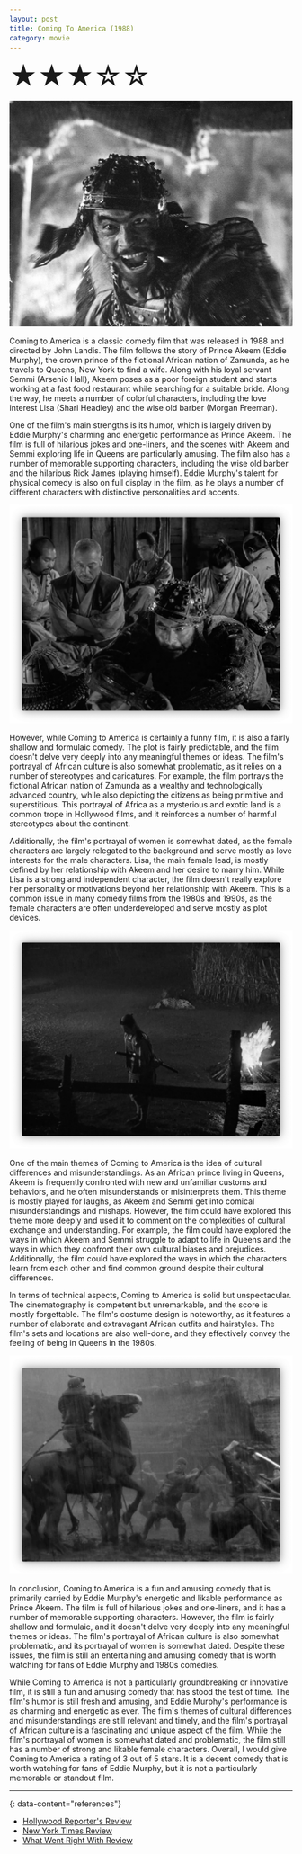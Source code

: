 ```yaml
---
layout: post
title: Coming To America (1988)
category: movie
---
```

<font size=7>★★★☆☆</font>

![img](https://raw.githubusercontent.com/abadari3/abadari3.github.io/master/_images/sevensamurai1.jpeg)

Coming to America is a classic comedy film that was released in 1988 and directed by John Landis. The film follows the story of Prince Akeem (Eddie Murphy), the crown prince of the fictional African nation of Zamunda, as he travels to Queens, New York to find a wife. Along with his loyal servant Semmi (Arsenio Hall), Akeem poses as a poor foreign student and starts working at a fast food restaurant while searching for a suitable bride. Along the way, he meets a number of colorful characters, including the love interest Lisa (Shari Headley) and the wise old barber (Morgan Freeman).

One of the film's main strengths is its humor, which is largely driven by Eddie Murphy's charming and energetic performance as Prince Akeem. The film is full of hilarious jokes and one-liners, and the scenes with Akeem and Semmi exploring life in Queens are particularly amusing. The film also has a number of memorable supporting characters, including the wise old barber and the hilarious Rick James (playing himself). Eddie Murphy's talent for physical comedy is also on full display in the film, as he plays a number of different characters with distinctive personalities and accents.

<img src="https://raw.githubusercontent.com/abadari3/abadari3.github.io/master/_images/sevensamurai3.png" class="rightfloat" > 

However, while Coming to America is certainly a funny film, it is also a fairly shallow and formulaic comedy. The plot is fairly predictable, and the film doesn't delve very deeply into any meaningful themes or ideas. The film's portrayal of African culture is also somewhat problematic, as it relies on a number of stereotypes and caricatures. For example, the film portrays the fictional African nation of Zamunda as a wealthy and technologically advanced country, while also depicting the citizens as being primitive and superstitious. This portrayal of Africa as a mysterious and exotic land is a common trope in Hollywood films, and it reinforces a number of harmful stereotypes about the continent. 

Additionally, the film's portrayal of women is somewhat dated, as the female characters are largely relegated to the background and serve mostly as love interests for the male characters. Lisa, the main female lead, is mostly defined by her relationship with Akeem and her desire to marry him. While Lisa is a strong and independent character, the film doesn't really explore her personality or motivations beyond her relationship with Akeem. This is a common issue in many comedy films from the 1980s and 1990s, as the female characters are often underdeveloped and serve mostly as plot devices.

<img src="https://raw.githubusercontent.com/abadari3/abadari3.github.io/master/_images/sevensamurai4.png" class="leftfloat"> 

One of the main themes of Coming to America is the idea of cultural differences and misunderstandings. As an African prince living in Queens, Akeem is frequently confronted with new and unfamiliar customs and behaviors, and he often misunderstands or misinterprets them. This theme is mostly played for laughs, as Akeem and Semmi get into comical misunderstandings and mishaps. However, the film could have explored this theme more deeply and used it to comment on the complexities of cultural exchange and understanding. For example, the film could have explored the ways in which Akeem and Semmi struggle to adapt to life in Queens and the ways in which they confront their own cultural biases and prejudices. Additionally, the film could have explored the ways in which the characters learn from each other and find common ground despite their cultural differences.

In terms of technical aspects, Coming to America is solid but unspectacular. The cinematography is competent but unremarkable, and the score is mostly forgettable. The film's costume design is noteworthy, as it features a number of elaborate and extravagant African outfits and hairstyles. The film's sets and locations are also well-done, and they effectively convey the feeling of being in Queens in the 1980s.

<img src="https://raw.githubusercontent.com/abadari3/abadari3.github.io/master/_images/sevensamurai6.png" class="rightfloat" > 

In conclusion, Coming to America is a fun and amusing comedy that is primarily carried by Eddie Murphy's energetic and likable performance as Prince Akeem. The film is full of hilarious jokes and one-liners, and it has a number of memorable supporting characters. However, the film is fairly shallow and formulaic, and it doesn't delve very deeply into any meaningful themes or ideas. The film's portrayal of African culture is also somewhat problematic, and its portrayal of women is somewhat dated. Despite these issues, the film is still an entertaining and amusing comedy that is worth watching for fans of Eddie Murphy and 1980s comedies.

While Coming to America is not a particularly groundbreaking or innovative film, it is still a fun and amusing comedy that has stood the test of time. The film's humor is still fresh and amusing, and Eddie Murphy's performance is as charming and energetic as ever. The film's themes of cultural differences and misunderstandings are still relevant and timely, and the film's portrayal of African culture is a fascinating and unique aspect of the film. While the film's portrayal of women is somewhat dated and problematic, the film still has a number of strong and likable female characters. Overall, I would give Coming to America a rating of 3 out of 5 stars. It is a decent comedy that is worth watching for fans of Eddie Murphy, but it is not a particularly memorable or standout film.


---
{: data-content="references"}
- [Hollywood Reporter's Review](https://www.hollywoodreporter.com/news/general-news/coming-america-review-1988-movie-1017600/)
- [New York Times Review](https://www.nytimes.com/1988/06/29/movies/review-film-african-prince-in-queens.html)
- [What Went Right With Review](https://whatwentrightwith.com/2021/02/23/what-went-right-with-coming-to-america-1988/)
